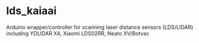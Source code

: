 # lds_kaiaai
Arduino wrapper/controller for scanning laser distance sensors (LDS/LIDAR) including YDLIDAR X4, Xiaomi LDS02RR, Neato XV/Botvac
